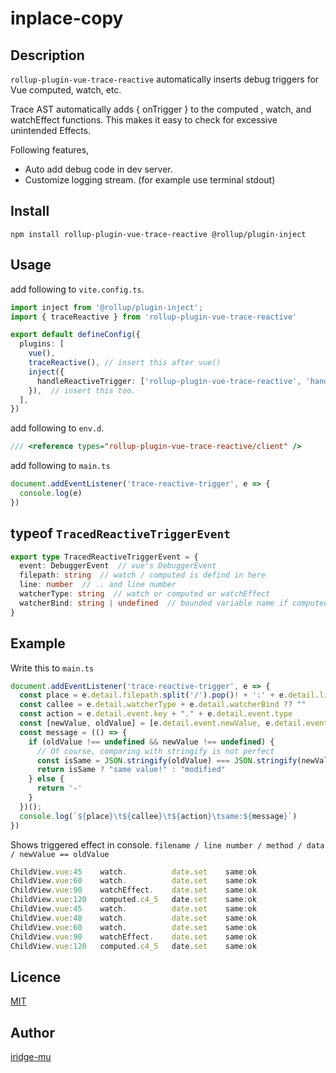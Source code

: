 # inplace-copy

## Description
`rollup-plugin-vue-trace-reactive` automatically inserts debug triggers for Vue computed, watch, etc.

Trace AST automatically adds { onTrigger } to the computed , watch, and watchEffect functions.
This makes it easy to check for excessive unintended Effects.

Following features,

* Auto add debug code in dev server.
* Customize logging stream. (for example use terminal stdout)


## Install

```
npm install rollup-plugin-vue-trace-reactive @rollup/plugin-inject
```

## Usage

add following to `vite.config.ts`.

```typescript
import inject from '@rollup/plugin-inject';
import { traceReactive } from 'rollup-plugin-vue-trace-reactive'

export default defineConfig({
  plugins: [
    vue(),
    traceReactive(), // insert this after vue()
    inject({
      handleReactiveTrigger: ['rollup-plugin-vue-trace-reactive', 'handleReactiveTrigger']
    }),  // insert this too.
  ],
})
```

add following to `env.d`.

``` typescript
/// <reference types="rollup-plugin-vue-trace-reactive/client" />
```

add following to `main.ts`

``` typescript
document.addEventListener('trace-reactive-trigger', e => {
  console.log(e)
})
```

## typeof `TracedReactiveTriggerEvent`

``` typescript
export type TracedReactiveTriggerEvent = {
  event: DebuggerEvent  // vue's DebuggerEvent
  filepath: string  // watch / computed is defind in here
  line: number  // .. and line number
  watcherType: string  // watch or computed or watchEffect
  watcherBind: string | undefined  // bounded variable name if computed
}
```

## Example
Write this to `main.ts`

``` typescript
document.addEventListener('trace-reactive-trigger', e => {
  const place = e.detail.filepath.split('/').pop()! + ':' + e.detail.line
  const callee = e.detail.watcherType + e.detail.watcherBind ?? ""
  const action = e.detail.event.key + "." + e.detail.event.type
  const [newValue, oldValue] = [e.detail.event.newValue, e.detail.event.oldValue]
  const message = (() => {
    if (oldValue !== undefined && newValue !== undefined) {
      // Of course, comparing with stringify is not perfect
      const isSame = JSON.stringify(oldValue) === JSON.stringify(newValue)
      return isSame ? "same value!" : "modified"
    } else {
      return '-'
    }
  })();
  console.log(`${place}\t${callee}\t${action}\tsame:${message}`)
})
```

Shows triggered effect in console.
`filename / line number / method / data / newValue == oldValue`

``` typescript
ChildView.vue:45	watch.			date.set	same:ok
ChildView.vue:60	watch.			date.set	same:ok
ChildView.vue:90	watchEffect.	date.set	same:ok
ChildView.vue:120	computed.c4_5	date.set	same:ok
ChildView.vue:45	watch.			date.set	same:ok
ChildView.vue:48	watch.			date.set	same:ok
ChildView.vue:60	watch.			date.set	same:ok
ChildView.vue:90	watchEffect.	date.set	same:ok
ChildView.vue:120	computed.c4_5	date.set	same:ok
```

## Licence

[MIT](https://github.com/tcnksm/tool/blob/master/LICENCE)

## Author

[iridge-mu](https://github.com/mu-iridge)
